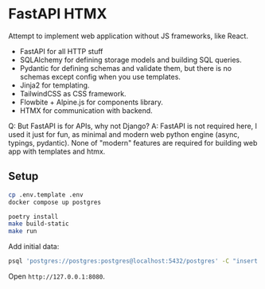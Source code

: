 # FastAPI HTMX

Attempt to implement web application without JS frameworks, like React.

- FastAPI for all HTTP stuff
- SQLAlchemy for defining storage models and building SQL queries.
- Pydantic for defining schemas and validate them, but there is no schemas except config when you use templates.
- Jinja2 for templating.
- TailwindCSS as CSS framework.
- Flowbite + Alpine.js for components library.
- HTMX for communication with backend.

Q: But FastAPI is for APIs, why not Django?
A: FastAPI is not required here, I used it just for fun, as minimal and modern web python engine (async, typings, pydantic). None of "modern" features are required for building web app with templates and htmx.

## Setup

```sh
cp .env.template .env
docker compose up postgres

poetry install
make build-static
make run
```

Add initial data:
```sh
psql 'postgres://postgres:postgres@localhost:5432/postgres' -C "insert into users (email, full_name, role, hashed_password) values ('admin@foo.bar', 'Admin', 'admin', 'admin');"
```

Open `http://127.0.0.1:8080`.
